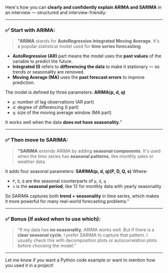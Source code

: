 Here's how you can **clearly and confidently explain ARIMA and SARIMA** in an interview — structured and interview-friendly:

---

### ✅ Start with ARIMA:

> **"ARIMA** stands for **AutoRegressive Integrated Moving Average**. It's a popular statistical model used for **time series forecasting**.

* **AutoRegressive (AR)** part means the model uses the **past values** of the variable to predict the future.
* **Integrated (I)** refers to **differencing the data** to make it stationary — so trends or seasonality are removed.
* **Moving Average (MA)** uses the **past forecast errors** to improve prediction.

The model is defined by three parameters: **ARIMA(p, d, q)**

* `p`: number of lag observations (AR part)
* `d`: degree of differencing (I part)
* `q`: size of the moving average window (MA part)

It works well when the data **does not have seasonality.**"

---

### ✅ Then move to SARIMA:

> **"SARIMA** extends ARIMA by adding **seasonal components**. It's used when the time series has **seasonal patterns**, like monthly sales or weather data.

It adds four seasonal parameters: **SARIMA(p, d, q)(P, D, Q, s)**
Where:

* `P`, `D`, `Q` are the seasonal counterparts of `p`, `d`, `q`
* `s` is the **seasonal period**, like 12 for monthly data with yearly seasonality

So SARIMA captures both **trend + seasonality** in time series, which makes it more powerful for many real-world forecasting problems."

---

### ✅ Bonus (if asked when to use which):

> “If my data has **no seasonality**, ARIMA works well. But if there is a **clear seasonal cycle**, I prefer SARIMA to capture that pattern. I usually check this with decomposition plots or autocorrelation plots before choosing the model.”

---

Let me know if you want a Python code example or want to mention how you used it in a project!
